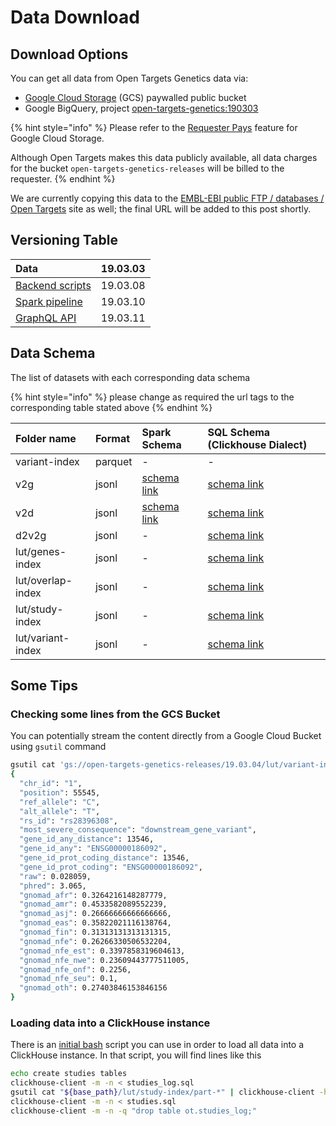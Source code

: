 # Data Download

## Download Options

You can get all data from Open Targets Genetics data via:

* [Google Cloud Storage](https://console.cloud.google.com/storage/browser/open-targets-genetics-releases?project=open-targets-genetics&folder&organizationId) \(GCS\) paywalled public bucket
* Google BigQuery, project [open-targets-genetics:190303](https://console.cloud.google.com/bigquery?project=open-targets-genetics&p=open-targets-genetics&d=190303&page=dataset) 

{% hint style="info" %}
Please refer to the [Requester Pays](https://cloud.google.com/storage/docs/requester-pays?hl=en_US&_ga=2.173037540.-691607024.1554819113) feature for Google Cloud Storage.

Although Open Targets makes this data publicly available, all data charges for the bucket `open-targets-genetics-releases` will be billed to the requester.
{% endhint %}

We are currently copying this data to the [EMBL-EBI public FTP / databases / Open Targets](ftp://ftp.ebi.ac.uk/pub/databases/opentargets/) site as well; the final URL will be added to this post shortly.

## Versioning Table

| Data | 19.03.03 |
| :--- | :--- |
| [Backend scripts](https://github.com/opentargets/genetics-backend) | 19.03.08 |
| [Spark pipeline](https://github.com/opentargets/genetics-pipe) | 19.03.10 |
| [GraphQL API](https://github.com/opentargets/genetics-api) | 19.03.11 |

## Data Schema

The list of datasets with each corresponding data schema

{% hint style="info" %}
please change as required the url tags to the corresponding table stated above
{% endhint %}

| Folder name | Format | Spark Schema | SQL Schema \(Clickhouse Dialect\) |
| :--- | :--- | :--- | :--- |
| variant-index | parquet | - | - |
| v2g | jsonl | [schema link](https://github.com/opentargets/genetics-pipe/blob/19.03.10/src/main/scala/ot/geckopipe/index/V2GIndex.scala#L36) | [schema link](https://github.com/opentargets/genetics-backend/blob/19.03.08/loaders/clickhouse/v2g_log.sql) |
| v2d | jsonl | [schema link](https://github.com/opentargets/genetics-pipe/blob/19.03.10/src/main/scala/ot/geckopipe/index/V2DIndex.scala#L12) | [schema link](https://github.com/opentargets/genetics-backend/blob/19.03.08/loaders/clickhouse/v2d_log.sql) |
| d2v2g | jsonl | - | [schema link](https://github.com/opentargets/genetics-backend/blob/19.03.08/loaders/clickhouse/d2v2g_log.sql) |
| lut/genes-index | jsonl | - | [schema link](https://github.com/opentargets/genetics-backend/blob/19.03.08/loaders/clickhouse/genes.sql) |
| lut/overlap-index | jsonl | - | [schema link](https://github.com/opentargets/genetics-backend/blob/19.03.08/loaders/clickhouse/studies_overlap_log.sql) |
| lut/study-index | jsonl | - | [schema link](https://github.com/opentargets/genetics-backend/blob/19.03.08/loaders/clickhouse/studies_log.sql) |
| lut/variant-index | jsonl | - | [schema link](https://github.com/opentargets/genetics-backend/blob/19.03.08/loaders/clickhouse/variants_log.sql) |

## Some Tips

### Checking some lines from the GCS Bucket

You can potentially stream the content directly from a Google Cloud Bucket using `gsutil` command

```bash
gsutil cat 'gs://open-targets-genetics-releases/19.03.04/lut/variant-index/part-*' | head -1 | jq .
{
  "chr_id": "1",
  "position": 55545,
  "ref_allele": "C",
  "alt_allele": "T",
  "rs_id": "rs28396308",
  "most_severe_consequence": "downstream_gene_variant",
  "gene_id_any_distance": 13546,
  "gene_id_any": "ENSG00000186092",
  "gene_id_prot_coding_distance": 13546,
  "gene_id_prot_coding": "ENSG00000186092",
  "raw": 0.028059,
  "phred": 3.065,
  "gnomad_afr": 0.3264216148287779,
  "gnomad_amr": 0.4533582089552239,
  "gnomad_asj": 0.26666666666666666,
  "gnomad_eas": 0.35822021116138764,
  "gnomad_fin": 0.31313131313131315,
  "gnomad_nfe": 0.26266330506532204,
  "gnomad_nfe_est": 0.3397858319604613,
  "gnomad_nfe_nwe": 0.23609443777511005,
  "gnomad_nfe_onf": 0.2256,
  "gnomad_nfe_seu": 0.1,
  "gnomad_oth": 0.27403846153846156
}
```

### Loading data into a ClickHouse instance

There is an [initial bash](https://github.com/opentargets/genetics-backend/blob/19.03.08/loaders/clickhouse/create_and_load_everything_from_scratch.sh) script you can use in order to load all data into a ClickHouse instance. In that script, you will find lines like this

```bash
echo create studies tables
clickhouse-client -m -n < studies_log.sql
gsutil cat "${base_path}/lut/study-index/part-*" | clickhouse-client -h 127.0.0.1 --query="insert into ot.studies_log format JSONEachRow "
clickhouse-client -m -n < studies.sql
clickhouse-client -m -n -q "drop table ot.studies_log;"
```

